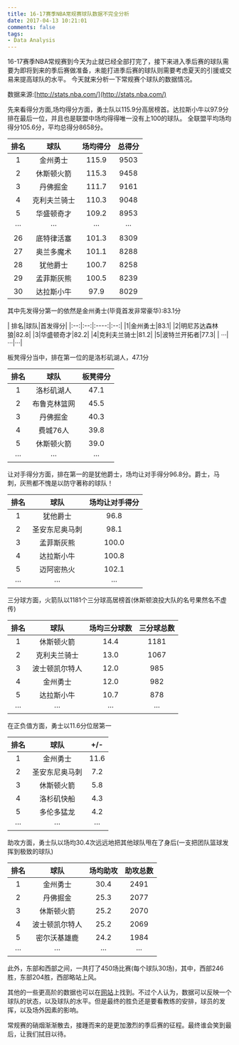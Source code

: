 ```yaml
---
title: 16-17赛季NBA常规赛球队数据不完全分析
date: 2017-04-13 10:21:01
comments: false
tags:
- Data Analysis
---
```

16-17赛季NBA常规赛到今天为止就已经全部打完了，接下来进入季后赛的球队需要为即将到来的季后赛做准备，未能打进季后赛的球队则需要考虑夏天的引援或交易来提高球队的水平。
今天就来分析一下常规赛个球队的数据情况。
<!--more-->
数据来源:[http://stats.nba.com/](http://stats.nba.com/)

先来看得分方面,场均得分方面，勇士队以115.9分高居榜首。达拉斯小牛以97.9分排在最后一位，并且也是联盟中场均得得唯一没有上100的球队。
全联盟平均场均得分105.6分，平均总得分8658分。

|排名| 球队|场均得分 | 总得分|
|:--:|:--:|:----:|:--:|
| 1|金州勇士|115.9|	9503|
| 2|休斯顿火箭|115.3|9458|
| 3|丹佛掘金|111.7|	9161|
| 4|克利夫兰骑士|110.3|9048|
| 5|华盛顿奇才|109.2|8953|
| ···|···|···|	···|
| 26|底特律活塞|101.3|8309|
| 27|奥兰多魔术|101.1|8288|
| 28|犹他爵士|100.7|8258|
| 29|孟菲斯灰熊|100.5|8239|
| 30|达拉斯小牛|97.9|8029|

其中先发得分第一的依然是金州勇士(毕竟首发非常豪华):83.1分

| 排名|球队|首发得分|
|:--:|:--:|:----:|:--:|
|1|金州勇士|83.1|
|2|明尼苏达森林狼|82.8|
|3|华盛顿奇才|82.2|
|4|克利夫兰骑士|81.2|
|5|波特兰开拓者|77.3|
| ···|···|···|	

板凳得分当中，排在第一位的是洛杉矶湖人，47.1分

|排名|球队|板凳得分|
|:--:|:--:|:----:|
|1|洛杉矶湖人|47.1|
|2|布鲁克林篮网|45.5|
|3|丹佛掘金|40.3|
|4|费城76人|39.8|
|5|休斯顿火箭|39.0|
| ···|···|···|

让对手得分方面，排在第一的是犹他爵士，场均让对手得分96.8分。爵士，马刺，灰熊都不愧是以防守著称的球队！

|排名|球队|场均让对手得分|
|:--:|:--:|:----:|
|1|犹他爵士|96.8|
|2|圣安东尼奥马刺|98.1|
|3|孟菲斯灰熊|100.0|
|4|达拉斯小牛|100.8|
|5|迈阿密热火|102.1|
| ···|···|···|

三分球方面，火箭队以1181个三分球高居榜首(休斯顿浪投大队的名号果然名不虚传)

|排名|球队|场均三分球数|三分球总数|
|:--:|:--:|:----:|:--:|
|1|休斯顿火箭|14.4|1181|
|2|克利夫兰骑士|13.0|1067|
|3|波士顿凯尔特人|12.0|985|
|4|金州勇士|12.0|982|
|5|达拉斯小牛|10.7|878|
| ···|···|···|···|

在正负值方面，勇士以11.6分位居第一

|排名|球队|+/-|
|:--:|:--:|:----:|
|1|金州勇士|11.6|
|2|圣安东尼奥马刺|7.2|
|3|休斯顿火箭|5.8|
|4|洛杉矶快船|4.3|
|5|多伦多猛龙|4.2|
| ···|···|···|

助攻方面，勇士队以场均30.4次远远地把其他球队甩在了身后(一支把团队篮球发挥到极致的球队)

|排名|球队|场均助攻|助攻总数|
|:--:|:--:|:----:|:--:|
|1|金州勇士|30.4|2491|
|2|丹佛掘金|25.3|2077|
|3|休斯顿火箭|25.2|2070|
|4|波士顿凯尔特人|25.2|2069|
|5|密尔沃基雄鹿|24.2|1984|
| ···|···|···|···|

此外，东部和西部之间，一共打了450场比赛(每个球队30场)，其中，西部246胜，东部204胜，西部略站上风。

其他的一些更高阶的数据也可以在[网站](http://stats.nba.com/)上找到。不过个人认为，数据可以反映一个球队的状态，以及球队的水平。但是最终的胜负还是要看教练的安排，球员的发挥，以及场外因素的影响。

常规赛的硝烟渐渐散去，接踵而来的是更加激烈的季后赛的征程。最终谁会笑到最后，让我们拭目以待。